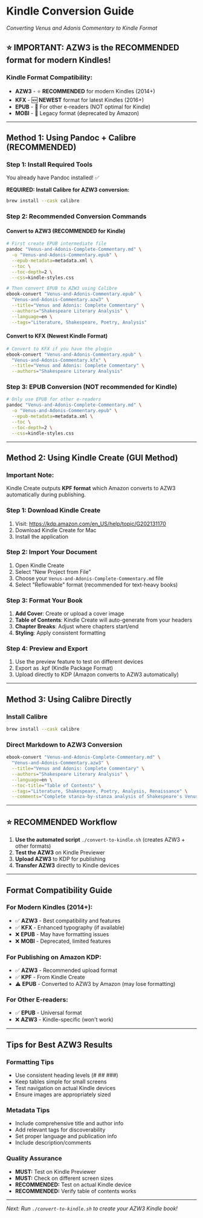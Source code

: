 # Kindle Conversion Guide
*Converting Venus and Adonis Commentary to Kindle Format*

## ⭐ IMPORTANT: AZW3 is the RECOMMENDED format for modern Kindles!

### Kindle Format Compatibility:
- **AZW3** - ⭐ **RECOMMENDED** for modern Kindles (2014+)
- **KFX** - 🆕 **NEWEST** format for latest Kindles (2016+)  
- **EPUB** - 📱 For other e-readers (NOT optimal for Kindle)
- **MOBI** - 📱 Legacy format (deprecated by Amazon)

---

## Method 1: Using Pandoc + Calibre (RECOMMENDED)

### Step 1: Install Required Tools
You already have Pandoc installed! ✅

**REQUIRED: Install Calibre for AZW3 conversion:**
```bash
brew install --cask calibre
```

### Step 2: Recommended Conversion Commands

#### Convert to AZW3 (RECOMMENDED for Kindle)
```bash
# First create EPUB intermediate file
pandoc "Venus-and-Adonis-Complete-Commentary.md" \
  -o "Venus-and-Adonis-Commentary.epub" \
  --epub-metadata=metadata.xml \
  --toc \
  --toc-depth=2 \
  --css=kindle-styles.css

# Then convert EPUB to AZW3 using Calibre
ebook-convert "Venus-and-Adonis-Commentary.epub" \
  "Venus-and-Adonis-Commentary.azw3" \
  --title="Venus and Adonis: Complete Commentary" \
  --authors="Shakespeare Literary Analysis" \
  --language=en \
  --tags="Literature, Shakespeare, Poetry, Analysis"
```

#### Convert to KFX (Newest Kindle Format)
```bash
# Convert to KFX if you have the plugin
ebook-convert "Venus-and-Adonis-Commentary.epub" \
  "Venus-and-Adonis-Commentary.kfx" \
  --title="Venus and Adonis: Complete Commentary" \
  --authors="Shakespeare Literary Analysis"
```

### Step 3: EPUB Conversion (NOT recommended for Kindle)
```bash
# Only use EPUB for other e-readers
pandoc "Venus-and-Adonis-Complete-Commentary.md" \
  -o "Venus-and-Adonis-Commentary.epub" \
  --epub-metadata=metadata.xml \
  --toc \
  --toc-depth=2 \
  --css=kindle-styles.css
```

---

## Method 2: Using Kindle Create (GUI Method)

### Important Note:
Kindle Create outputs **KPF format** which Amazon converts to AZW3 automatically during publishing.

### Step 1: Download Kindle Create
1. Visit: https://kdp.amazon.com/en_US/help/topic/G202131170
2. Download Kindle Create for Mac
3. Install the application

### Step 2: Import Your Document
1. Open Kindle Create
2. Select "New Project from File"
3. Choose your `Venus-and-Adonis-Complete-Commentary.md` file
4. Select "Reflowable" format (recommended for text-heavy books)

### Step 3: Format Your Book
1. **Add Cover**: Create or upload a cover image
2. **Table of Contents**: Kindle Create will auto-generate from your headers
3. **Chapter Breaks**: Adjust where chapters start/end
4. **Styling**: Apply consistent formatting

### Step 4: Preview and Export
1. Use the preview feature to test on different devices
2. Export as .kpf (Kindle Package Format)
3. Upload directly to KDP (Amazon converts to AZW3 automatically)

---

## Method 3: Using Calibre Directly

### Install Calibre
```bash
brew install --cask calibre
```

### Direct Markdown to AZW3 Conversion
```bash
ebook-convert "Venus-and-Adonis-Complete-Commentary.md" \
  "Venus-and-Adonis-Commentary.azw3" \
  --title="Venus and Adonis: Complete Commentary" \
  --authors="Shakespeare Literary Analysis" \
  --language=en \
  --toc-title="Table of Contents" \
  --tags="Literature, Shakespeare, Poetry, Analysis, Renaissance" \
  --comments="Complete stanza-by-stanza analysis of Shakespeare's Venus and Adonis"
```

---

## ⭐ RECOMMENDED Workflow

1. **Use the automated script** `./convert-to-kindle.sh` (creates AZW3 + other formats)
2. **Test the AZW3** on Kindle Previewer
3. **Upload AZW3** to KDP for publishing
4. **Transfer AZW3** directly to Kindle devices

---

## Format Compatibility Guide

### For Modern Kindles (2014+):
- ✅ **AZW3** - Best compatibility and features
- ✅ **KFX** - Enhanced typography (if available)
- ❌ **EPUB** - May have formatting issues
- ❌ **MOBI** - Deprecated, limited features

### For Publishing on Amazon KDP:
- ✅ **AZW3** - Recommended upload format
- ✅ **KPF** - From Kindle Create
- ⚠️ **EPUB** - Converted to AZW3 by Amazon (may lose formatting)

### For Other E-readers:
- ✅ **EPUB** - Universal format
- ❌ **AZW3** - Kindle-specific (won't work)

---

## Tips for Best AZW3 Results

### Formatting Tips
- Use consistent heading levels (# ## ###)
- Keep tables simple for small screens
- Test navigation on actual Kindle devices
- Ensure images are appropriately sized

### Metadata Tips
- Include comprehensive title and author info
- Add relevant tags for discoverability
- Set proper language and publication info
- Include description/comments

### Quality Assurance
- **MUST:** Test on Kindle Previewer
- **MUST:** Check on different screen sizes
- **RECOMMENDED:** Test on actual Kindle device
- **RECOMMENDED:** Verify table of contents works

---

*Next: Run `./convert-to-kindle.sh` to create your AZW3 Kindle book!*
